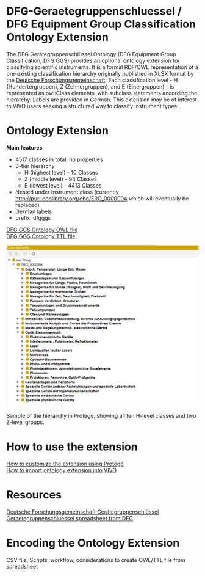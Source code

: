 # DFG-Geraetegruppenschluessel / DFG Equipment Group Classification Ontology Extension

The DFG Gerätegruppenschlüssel Ontology (DFG Equipment Group Classification, DFG GGS) provides an optional ontology extension for classifying scientific instruments. It is a formal RDF/OWL representation of a pre-existing classification hierarchy originally published in XLSX format by the [Deutsche Forschungsgemeinschaft](https://www.dfg.de/de/foerderung/foerdermoeglichkeiten/programme/infrastruktur/wgi/geraetegruppenschluessel). Each classification level - H (Hundertergruppen), Z (Zehnergruppen), and E (Einergruppen) - is represented as owl:Class elements, with subclass statements according the hierarchy. Labels are provided in German. This extension may be of interest to VIVO users seeking a structured way to classify instrument types.

# Ontology Extension

**Main features**

- 4517 classes in total, no properties  
- 3-tier hierarchy  
  - H (highest level) - 10 Classes  
  - Z (middle level) - 94 Classes  
  - E (lowest level) - 4413 Classes  
- Nested under Instrument class (currently http://purl.obolibrary.org/obo/ERO_0000004 which will eventually be replaced)  
- German labels  
- prefix: dfgggs  

[DFG GGS Ontology OWL file](ontology/dfgggs_ontology_extension.owl)  
[DFG GGS Ontology TTL file](ontology/dfgggs_ontology_extension.ttl)

<img src="media/dfgggs-protege-sample.png" alt="Protege Sample of Ontology" width="550"/>  

Sample of the hierarchy in Protege, showing all ten H-level classes and two Z-level groups. 

# How to use the extension  

[How to customize the extension using Protégé](/usage-guides/how-to-customize-using-protege.md)  
[How to import ontology extension into VIVO](/usage-guides/how-to-import-to-vivo.md)  

# Resources  

[Deutsche Forschungsgemeinschaft Gerätegruppenschlüssel](https://www.dfg.de/de/foerderung/foerdermoeglichkeiten/programme/infrastruktur/wgi/geraetegruppenschluessel)  
[Geraetegruppenschluessel spreadsheet from DFG](/geraetegruppenschluessel.xlsx)  

# Encoding the Ontology Extension  
  
 CSV file, Scripts, workflow, considerations to create OWL/TTL file from spreadsheet 
